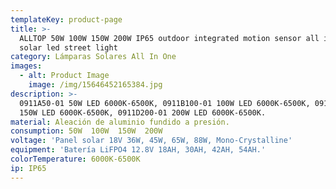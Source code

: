 ```yaml
---
templateKey: product-page
title: >-
  ALLTOP 50W 100W 150W 200W IP65 outdoor integrated motion sensor all in one
  solar led street light
category: Lámparas Solares All In One
images:
  - alt: Product Image
    image: /img/15646452165384.jpg
description: >-
  0911A50-01 50W LED 6000K-6500K, 0911B100-01 100W LED 6000K-6500K, 0911C150-01
  150W LED 6000K-6500K, 0911D200-01 200W LED 6000K-6500K.
material: Aleación de aluminio fundido a presión.
consumption: 50W  100W  150W  200W
voltage: 'Panel solar 18V 36W, 45W, 65W, 88W, Mono-Crystalline'
equipment: 'Batería LiFPO4 12.8V 18AH, 30AH, 42AH, 54AH.'
colorTemperature: 6000K-6500K
ip: IP65
---
```


